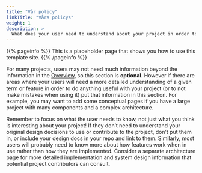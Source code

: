 ```yaml
---
title: "Vår policy"
linkTitle: "Våra policys"
weight: 1
description: >
  What does your user need to understand about your project in order to use it - or potentially contribute to it? 
---
```


{{% pageinfo %}}
This is a placeholder page that shows you how to use this template site.
{{% /pageinfo %}}

For many projects, users may not need much information beyond the information in the [Overview](/docs/overview/), so this section is **optional**. However if there are areas where your users will need a more detailed understanding of a given term or feature in order to do anything useful with your project (or to not make mistakes when using it) put that information in this section. For example, you may want to add some conceptual pages if you have a large project with many components and a complex architecture.

Remember to focus on what the user needs to know, not just what you think is interesting about your project! If they don’t need to understand your original design decisions to use or contribute to the project, don’t put them in, or include your design docs in your repo and link to them. Similarly, most users will probably need to know more about how features work when in use rather than how they are implemented. Consider a separate architecture page for more detailed implementation and system design information that potential project contributors can consult.